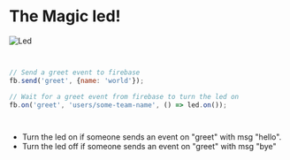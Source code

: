 # The Magic led!

![Led](https://www.arduino.cc/en/uploads/Tutorial/ExampleCircuit_bb.png)

` `

```js
// Send a greet event to firebase
fb.send('greet', {name: 'world'});

// Wait for a greet event from firebase to turn the led on
fb.on('greet', 'users/some-team-name', () => led.on());
```


` `

- Turn the led on if someone sends an event on "greet" with msg "hello".
- Turn the led off if someone sends an event on "greet" with msg "bye"
